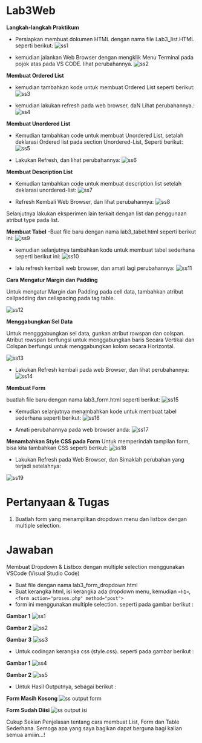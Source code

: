 # Lab3Web

**Langkah-langkah Praktikum**

- Persiapkan membuat dokumen HTML dengan nama file Lab3_list.HTML seperti berikut:
![ss1](https://user-images.githubusercontent.com/46867774/160422531-f9298896-4242-4374-b944-c1679ef7434f.png)

- kemudian jalankan Web Browser dengan mengklik Menu Terminal pada pojok atas pada  VS CODE. lihat perubahannya.
![ss2](https://user-images.githubusercontent.com/46867774/160422958-da7405e7-8a60-40ba-9897-4722cb3aed9a.png)

**Membuat Ordered List**
- kemudian tambahkan kode untuk membuat Ordered List seperti berikut:
![ss3](https://user-images.githubusercontent.com/46867774/160425651-6e18d3c9-a4e4-43f0-a9bd-2515d6d01b76.png)

- kemudian lakukan refresh pada web browser, daN Lihat perubahannya.:
![ss4](https://user-images.githubusercontent.com/46867774/160430600-cc895aa6-e891-4780-8fbe-08a32cd7cc92.png)


**Membuat Unordered List**

- Kemudian tambahkan code untuk membuat Unordered List, setalah deklarasi Ordered list pada section Unordered-List, Seperti berikut:
![ss5](https://user-images.githubusercontent.com/46867774/160430627-9505b5b3-bd0a-4872-9ace-4f10103b3da2.png)

- Lakukan Refresh, dan lihat perubahannya:
![ss6](https://user-images.githubusercontent.com/46867774/160430646-e9658e17-6a30-43df-ae0c-d0c6e6451c7c.png)

**Membuat Description List**
- Kemudian tambahkan code untuk membuat description list setelah deklarasi unordered-list:
![ss7](https://user-images.githubusercontent.com/46867774/160430663-1e3564c7-6d5c-4415-a3f9-7f2fd4c2a1ee.png)

- Refresh Kembali Web Browser, dan lihat perubahannya:
![ss8](https://user-images.githubusercontent.com/46867774/160430691-701a224d-d8d5-4eb6-96ff-4be088eb13b4.png)

Selanjutnya lakukan eksperimen lain terkait dengan list dan penggunaan atribut type pada list.

**Membuat Tabel**
-Buat file baru dengan nama lab3_tabel.html seperti berikut ini:
![ss9](https://user-images.githubusercontent.com/46867774/160434674-6194c8cf-af8c-4587-a6d8-5dbb6d05abd9.png)

- kemudian selanjutnya tambahkan kode untuk membuat tabel sederhana seperti berikut ini:
![ss10](https://user-images.githubusercontent.com/46867774/160434722-a8a5899f-dce1-491f-85f1-cb0b95bead64.png)

- lalu refresh kembali web browser, dan amati lagi perubahannya:
![ss11](https://user-images.githubusercontent.com/46867774/160434774-f6b75903-873a-40f6-b405-453ec978d62d.png)

**Cara Mengatur Margin dan Padding**
<P> Untuk mengatur Margin dan Padding pada cell data, tambahkan atribut cellpadding dan cellspacing pada tag table.
  
  
  
![ss12](https://user-images.githubusercontent.com/46867774/160437139-9452fba9-95a1-4e43-84f0-a7b34aa8f554.png)

**Menggabungkan Sel Data**
<P>Untuk mengggabungkan sel data, gunkan atribut rowspan dan colspan. Atribut rowspan berfungsi untuk menggabungkan baris Secara Vertikal dan Colspan berfungsi untuk menggabungkan kolom secara Horizontal.
  
  
![ss13](https://user-images.githubusercontent.com/46867774/160437206-e3842762-0266-4981-98a6-c60eaeca69f2.png)

- Lakukan Refresh kembali pada web Browser, dan lihat perubahannya:
  ![ss14](https://user-images.githubusercontent.com/46867774/160437258-a4e1c327-4210-4a90-9e67-836708797316.png)

**Membuat Form**

buatlah file baru dengan nama lab3_form.html seperti berikut:
![ss15](https://user-images.githubusercontent.com/46867774/160443108-d45e5482-a605-44c7-8db2-4a967c88dd5e.png)

- Kemudian selanjutnya menambahkan kode untuk membuat tabel sederhana seperti berikut:
![ss16](https://user-images.githubusercontent.com/46867774/160443124-f77deb6a-d6a9-4bd9-b81c-76967139a5db.png)

- Amati perubahannya pada web browser anda:
![ss17](https://user-images.githubusercontent.com/46867774/160443151-960b67ab-97d7-412f-b36d-ba592b5915fa.png)

**Menambahkan Style CSS pada Form**
Untuk memperindah tampilan form, bisa kita tambahkan CSS seperti berikut:
![ss18](https://user-images.githubusercontent.com/46867774/160443242-1b19012f-06f2-4c01-b52d-c78f1dec020f.png)

- Lakukan Refresh pada Web Browser, dan Simaklah perubahan yang terjadi setelahnya:

![ss19](https://user-images.githubusercontent.com/46867774/160443253-b05c20c9-de81-4820-914d-570da6e549fe.png)
  
  
# Pertanyaan & Tugas
  1. Buatlah form yang menampilkan dropdown menu dan listbox dengan multiple selection.

# Jawaban
  Membuat Dropdown & Listbox dengan multiple selection menggunakan VSCode (Visual Studio Code)
  - Buat file dengan nama lab3_form_dropdown.html
  - Buat kerangka html, isi kerangka ada dropdown menu, kemudian ```<h1>```, ```<form action="proses.php" method="post">``` 
  - form ini menggunakan multiple selection. seperti pada gambar berikut :
  
**Gambar 1**
![ss1](https://user-images.githubusercontent.com/46867774/160708237-388cf31a-20fd-4439-9b6c-3d5a14cd47e4.png)
  
**Gambar 2**
![ss2](https://user-images.githubusercontent.com/46867774/160708252-549a2261-7a32-44fd-b9bb-77e57b482405.png)
  
**Gambar 3**
![ss3](https://user-images.githubusercontent.com/46867774/160708269-e46a11cf-00d2-41ac-a16b-b370c1a25eef.png)
  
  - Untuk codingan kerangka css (style.css). seperti pada gambar berikut :
 
**Gambar 1**
![ss4](https://user-images.githubusercontent.com/46867774/160708641-b962fd22-66a8-4240-8a48-adcf9fe1dae8.png)

**Gambar 2**
![ss5](https://user-images.githubusercontent.com/46867774/160708677-6dda8b51-c898-4c52-a989-397b1d1c4294.png)
  
  - Untuk Hasil Outputnya, sebagai berikut :

**Form Masih Kosong**
![ss output form](https://user-images.githubusercontent.com/46867774/160708862-d491ff9f-cc96-4676-967a-3b51bb1b6ebd.png)
  
**Form Sudah Diisi**
![ss output isi](https://user-images.githubusercontent.com/46867774/160708907-11179185-32e1-458a-8902-3b53fd2245b1.png)



  
Cukup Sekian Penjelasan tentang cara membuat List, Form dan Table Sederhana. Semoga apa yang saya bagikan dapat berguna bagi kalian semua amiiin...!
